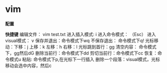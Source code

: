 # vim 

**配置**

**快捷键**
编辑文件： vim test.txt
进入插入模式: i
进入命令模式： （Esc）
进入visual模式： v
保存并退出：命令模式下wq
不保存退出： 命令模式下q!
光标移动：下移：j 上移：k 左移：h 右移：l
光标跳到首行：gg
清空内容： 命令模式下，gg然后dG
删除当前行：命令模式下dd
剪切当前行：命令模式下cc
恢复：命令模式u
粘贴: 命令模式下p,在光标下一行插入
删除一个段落：visual模式，光标移动会选中内容，然后c



